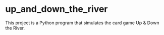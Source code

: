 # up_and_down_the_river

This project is a Python program that simulates the card game Up & Down the River.

